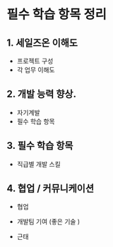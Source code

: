 # 필수 학습 항목 정리 
## 1. 세일즈온 이해도
- 프로젝트 구성
- 각 업무 이해도


## 2. 개발 능력 향상.
- 자기계발
- 필수 학습 항목


## 3. 필수 학습 항목 
- 직급별 개발 스킬 


## 4. 협업 / 커뮤니케이션
- 협업 
- 개발팀 기여 (좋은 기술 )


- 근태 